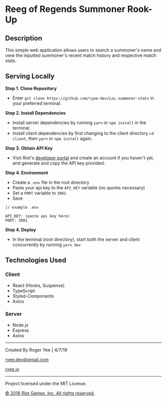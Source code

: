 # Reeg of Regends Summoner Rook-Up

## Description 
This simple web application allows users to search a summoner's name and view the inputted summoner's recent match history and respective match stats.

## Serving Locally
**Step 1. Clone Repository**

- Enter `git clone https://github.com/ryee-dev/LoL-summoner-stats` in your preferred terminal.

**Step 2. Install Dependencies**

- Install server dependencies by running `yarn` or `npm install` in the terminal.
- Install client dependencies by first changing to the client directory `cd client`, then `yarn` or `npm install` again.

**Step 3. Obtain API Key**

- Visit Riot's [developer portal](https://developer.riotgames.com/) and create an account if you haven't yet, and generate and copy the API key provided.

**Step 4. Environment**
- Create a `.env` file in the root directory
- Paste your api key to the `API_KEY` variable (no quotes necessary)
- Set a `PORT` variable to `3001`
- Save
 
```
// example .env

API_KEY: (paste api key here)
PORT: 3001
```
**Step 4. Deploy**
- In the terminal (root directory), start both the server and client concurrently by running `yarn dev`

## Technologies Used

### Client
- React (Hooks, Suspense)
- TypeScript
- Styled-Components
- Axios

### Server
- Node.js
- Express
- Axios

___

Created By Roger Yee | 4/7/19

ryee.dev@gmail.com

[ryee.io](https://ryee.io)

___

Project licensed under the MIT License.

[© 2018 Riot Games, Inc. All rights reserved.](https://developer.riotgames.com/terms)
